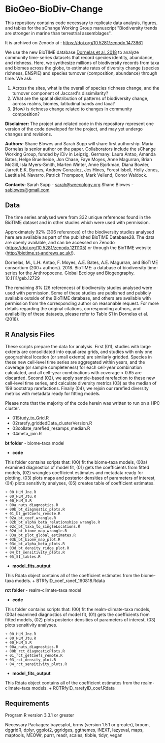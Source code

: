# BioGeo-BioDiv-Change

This repository contains code necessary to replicate data analysis, figures, and tables for the sChange Working Group manuscript "Biodiversity trends are stronger in marine than terrestrial assemblages".

It is archived on Zenodo at : https://doi.org/10.5281/zenodo.1473861

We use the new BioTIME database [Dornelas et al. 2018](https://doi.org/10.1111/geb.12729) to analyze community time-series datasets that record species identity, abundance, and richness. Here, we synthesize millions of biodiversity records from taxa and biomes across the globe, to estimate rates of diversity change (species richness, ENSPIE) and species turnover (composition, abundance) through time. We ask:

1. Across the sites, what is the overall of species richness change, and the turnover component of Jaccard's dissimilarity?
2. What are the spatial distribution of patterns of biodiversity change, across realms, biomes, latitudinal bands and taxa?
3. (How) is richness change related to changes in community composition?

**Disclaimer:** The project and related code in this repository represent one version of the code developed for the project, and may yet undergo changes and revisions.

**Authors:** Shane Blowes and Sarah Supp will share first authorship. Maria Dornelas is senior author on the paper. 
Collaborators include the sChange Working Group, funded by iDiv in Leipzig, Germany:
Laura Antao, Amanda Bates, Helge Bruelheide, Jon Chase, Faye Moyes, Anne Magurran, Brian McGill, Isla Myers-Smith, Marten Winter, Anne Bjorkman, Diana Bowler, Jarrett E.K. Byrnes, Andrew Gonzalez, Jes Hines, Forest Isbell, Holly Jones, Laetitia M. Navarro, Patrick Thompson, Mark Vellend, Conor Waldock.

**Contacts:** 
Sarah Supp - sarah@weecology.org
Shane Blowes - sablowes@gmail.com

## Data 

The time series analysed were from 332 unique references found in the BioTIME dataset and in other studies which were used with permission.

Approximately 92% (306 references) of the biodiversity studies analysed here are available as part of the published BioTIME Database28. The data are openly available, and can be accessed on Zenodo (https://doi.org/10.5281/zenodo.1211105) or through the BioTIME website (http://biotime.st-andrews.ac.uk/).

Dornelas, M., L.H. Antao, F. Moyes, A.E. Bates, A.E. Magurran, and BioTIME consortium (200+ authors). 2018. BioTIME: a database of biodiversity time-series for the Anthropocene. Global Ecology and Biogeography. 10.1111/geb.12729 

The remaining 8% (26 references) of biodiversity studies analysed were used with permission. Some of these studies are published and publicly available outside of the BioTIME database, and others are available with permission from the corresponding author on reasonable request. For more details regarding the original citations, corresponding authors, and availability of these datasets, please refer to Table S1 in Dornelas et al. (2018). 


## R Analysis Files 

These scripts prepare the data for analysis. First (01), studies with large extents are consolidated into equal area grids, and studies with only one geographical location (or small extents) are similarly gridded. Species in these new cell-level time series are aggregated within years, and the coverage (or sample completeness) for each cell-year combination calculated, and all cell-year combinations with coverage < 0.85 are discarded. Second (02), we apply sample-based rarefaction to these new cell-level time series, and calculate diversity metrics (03) as the median of 199 bootstrap rarefactions. Finally (04), we rejoin our rarefied diversity metrics with metadata ready for fitting models.

Please note that the majority of the code herein was written to run on a HPC cluster.

* 01Study_to_Grid.R
* 02rarefy_griddedData_clusterVersion.R 
* 03collate_rarefied_resamps_median.R
* 04meta_join.R

**bt folder** - biome-taxa model
* **code**

This folder contains scripts that: (00) fit the biome-taxa models, (00a) examined diagnostics of model fit, (01) gets the coefficients from fitted models, (02) wrangles coefficient estimates and metadata ready for plotting, (03) plots maps and posterior densities of parameters of interest, (04) plots sensitivity analyses, (05) creates table of coefficient estimates.

    + 00_HLM_Jne.R
    + 00_HLM_Jtu.R
    + 00_HLM_S.R
    + 00a_nuts_diagnostics.R
    + 00b_bt_diagnostic_plots.R
    + 01_bt_getCoefs_remote.R
    + 02a_bt_coef_wrangle.R
    + 02b_bt_alpha_beta_relationships_wrangle.R
    + 02c_bt_taxa_to_singleLocations.R  
    + 02d_bt_biome_map_wrangle.R
    + 03a_bt_plot_global_estimates.R
    + 03b_bt_biome_map_plot.R
    + 03c_bt_alpha_beta_plots.R
    + 03d_bt_density_ridge_plot.R
    + 04_bt_sensitivity_plots.R
    + 05_SI_tables.R
* **model_fits_output**

This Rdata object contains all of the coefficient estimates from the biome-taxa models.
    + BTRfyID_coef_ranef_160818.Rdata

**rct folder** - realm-climate-taxa model
* **code**

This folder contains scripts that: (00) fit the realm-climate-taxa models, (00a) examined diagnostics of model fit, (01) gets the coefficients from fitted models, (02) plots posterior densities of parameters of interest, (03) plots sensitivity analyses.

    + 00_HLM_Jne.R			
    + 00_HLM_Jtu.R			
    + 00_HLM_S.R		
    + 00a_nuts_diagnostics.R
    + 00b_rct_diagnosticPlots.R
    + 01_rct_getCoefs_remote.R
    + 03_rct_density_plot.R
    + 04_rct_sensitivity_plots.R
* **model_fits_output**

This Rdata object contains all of the coefficient estimates from the realm-climate-taxa models.
    + RCTRfyID_rarefyID_coef.Rdata


## Requirements
Program R version 3.3.1 or greater

Necessary Packages: bayesplot, brms (version 1.5.1 or greater), broom, dggridR, dplyr, ggplot2, ggridges, ggthemes, iNEXT, lazyeval, maps, maptools, MEOWr, purrr, readr, scales, tibble, tidyr, vegan
